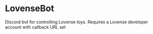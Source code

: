 # LovenseBot
Discord bot for controlling Lovense toys. Requires a Lovense developer account with callback URL set
